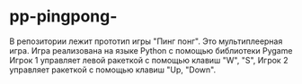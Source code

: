# pp-pingpong-

В репозитории лежит прототип игры "Пинг понг". Это мультиплеерная игра.
Игра реализована на языке Python с помощью библиотеки Pygame
Игрок 1 управляет левой ракеткой с помощью клавиш "W", "S", Игрок 2 управляет ракеткой с помощью клавиш "Up, "Down".
